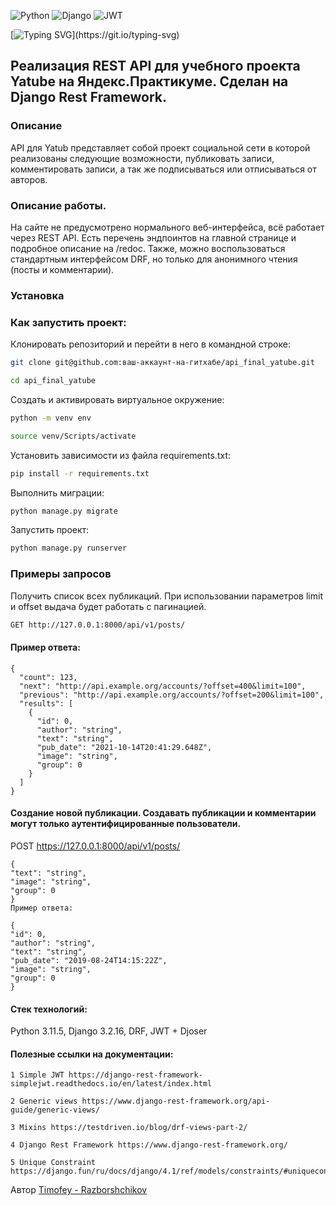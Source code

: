 ![Python](https://img.shields.io/badge/python-3670A0?style=for-the-badge&logo=python&logoColor=ffdd54) ![Django](https://img.shields.io/badge/django-%23092E20.svg?style=for-the-badge&logo=django&logoColor=white) 
![JWT](https://img.shields.io/badge/JWT-black?style=for-the-badge&logo=JSON%20web%20tokens)

[![Typing SVG](https://readme-typing-svg.herokuapp.com?color=%2336BCF7&lines=Hi,+I'am+a+Python+developer.)](https://git.io/typing-svg)
## Реализация REST API для учебного проекта Yatube на Яндекс.Практикуме. Сделан на Django Rest Framework.

### Описание

API для Yatub представляет собой проект социальной сети в которой реализованы следующие возможности, публиковать записи, комментировать записи, а так же подписываться или отписываться от авторов.

### Описание работы.

На сайте не предусмотрено нормального веб-интерфейса, всё работает через REST API. Есть перечень эндпоинтов на главной странице и подробное описание на /redoc. Также, можно воспользоваться стандартным интерфейсом DRF, но только для анонимного чтения (посты и комментарии).

### Установка

### Как запустить проект:

Клонировать репозиторий и перейти в него в командной строке:
```bash
git clone git@github.com:ваш-аккаунт-на-гитхабе/api_final_yatube.git

cd api_final_yatube
```
Cоздать и активировать виртуальное окружение:
```bash
python -m venv env

source venv/Scripts/activate
```
Установить зависимости из файла requirements.txt:
```bash
pip install -r requirements.txt
```
Выполнить миграции:
```bash
python manage.py migrate
```
Запустить проект:
```bash
python manage.py runserver
```
### Примеры запросов

Получить список всех публикаций. При использовании параметров limit и offset выдача будет работать с пагинацией.
```bash
GET http://127.0.0.1:8000/api/v1/posts/
```
#### Пример ответа:
```
{
  "count": 123,
  "next": "http://api.example.org/accounts/?offset=400&limit=100",
  "previous": "http://api.example.org/accounts/?offset=200&limit=100",
  "results": [
    {
      "id": 0,
      "author": "string",
      "text": "string",
      "pub_date": "2021-10-14T20:41:29.648Z",
      "image": "string",
      "group": 0
    }
  ]
}
```
#### Создание новой публикации. Создавать публикации и комментарии могут только аутентифицированные пользователи.
POST https://127.0.0.1:8000/api/v1/posts/
```
{
"text": "string",
"image": "string",
"group": 0
}
Пример ответа:

{
"id": 0,
"author": "string",
"text": "string",
"pub_date": "2019-08-24T14:15:22Z",
"image": "string",
"group": 0
}
```
#### Стек технологий:

Python 3.11.5,
Django 3.2.16,
DRF,
JWT + Djoser

#### Полезные ссылки на документации:
```
1 Simple JWT https://django-rest-framework-simplejwt.readthedocs.io/en/latest/index.html
```
```
2 Generic views https://www.django-rest-framework.org/api-guide/generic-views/
```
```
3 Mixins https://testdriven.io/blog/drf-views-part-2/
```
```
4 Django Rest Framework https://www.django-rest-framework.org/
```
```
5 Unique Constraint https://django.fun/ru/docs/django/4.1/ref/models/constraints/#uniqueconstraint
```


Автор
[Timofey - Razborshchikov](https://github.com/Timofey3085)
